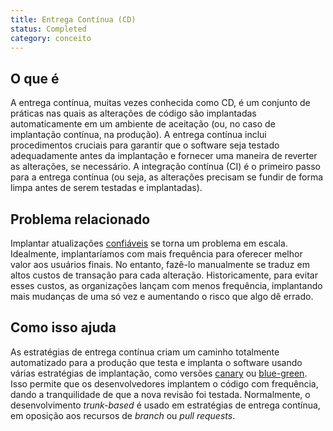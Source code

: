 ```yaml
---
title: Entrega Contínua (CD)
status: Completed
category: conceito
---
```


## O que é

A entrega contínua, muitas vezes conhecida como CD, é um conjunto de práticas nas quais as alterações de código são implantadas automaticamente em um ambiente de aceitação (ou, no caso de implantação contínua, na produção). A entrega contínua inclui procedimentos cruciais para garantir que o software seja testado adequadamente antes da implantação e fornecer uma maneira de reverter as alterações, se necessário. A integração contínua (CI) é o primeiro passo para a entrega contínua (ou seja, as alterações precisam se fundir de forma limpa antes de serem testadas e implantadas).

## Problema relacionado

Implantar atualizações [confiáveis](/reliability/) se torna um problema em escala. Idealmente, implantaríamos com mais frequência para oferecer melhor valor aos usuários finais. No entanto, fazê-lo manualmente se traduz em altos custos de transação para cada alteração. Historicamente, para evitar esses custos, as organizações lançam com menos frequência, implantando mais mudanças de uma só vez e aumentando o risco que algo dê errado.

## Como isso ajuda

As estratégias de entrega contínua criam um caminho totalmente automatizado para a produção que testa e implanta o software usando várias estratégias de implantação, como versões [canary](/pt-br/canary_deployment/) ou [blue-green](/pt-br/blue_green_deployment/). Isso permite que os desenvolvedores implantem o código com frequência, dando a tranquilidade de que a nova revisão foi testada. Normalmente, o desenvolvimento *trunk-based* é usado em estratégias de entrega contínua, em oposição aos recursos de *branch* ou *pull requests*.
